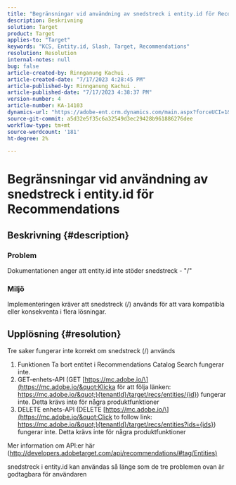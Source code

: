 ```yaml
---
title: "Begränsningar vid användning av snedstreck i entity.id för Recommendations"
description: Beskrivning
solution: Target
product: Target
applies-to: "Target"
keywords: "KCS, Entity.id, Slash, Target, Recommendations"
resolution: Resolution
internal-notes: null
bug: false
article-created-by: Rinnganung Kachui .
article-created-date: "7/17/2023 4:28:45 PM"
article-published-by: Rinnganung Kachui .
article-published-date: "7/17/2023 4:38:37 PM"
version-number: 4
article-number: KA-14103
dynamics-url: "https://adobe-ent.crm.dynamics.com/main.aspx?forceUCI=1&pagetype=entityrecord&etn=knowledgearticle&id=42fde5fd-be24-ee11-9cbd-6045bd0065f9"
source-git-commit: a5d32e5f35c6a32549d3ec29428b961886276dee
workflow-type: tm+mt
source-wordcount: '181'
ht-degree: 2%

---
```


# Begränsningar vid användning av snedstreck i entity.id för Recommendations

## Beskrivning {#description}




### Problem



Dokumentationen anger att entity.id inte stöder snedstreck - &quot;/&quot;



### Miljö



Implementeringen kräver att snedstreck (/) används för att vara kompatibla eller konsekventa i flera lösningar.


## Upplösning {#resolution}


Tre saker fungerar inte korrekt om snedstreck (/) används

1. Funktionen Ta bort entitet i Recommendations Catalog Search fungerar inte.
2. GET-enhets-API (GET [https://mc.adobe.io/\](https://mc.adobe.io/&quot;Klicka för att följa länken: https://mc.adobe.io/&quot;){tenantId}/target/recs/entities/{id}) fungerar inte. Detta krävs inte för några produktfunktioner
3. DELETE enhets-API (DELETE [https://mc.adobe.io/\](https://mc.adobe.io/&quot;Click to follow link: https://mc.adobe.io/&quot;){tenantId}/target/recs/entities?ids={ids}) fungerar inte. Detta krävs inte för några produktfunktioner


Mer information om API:er här ([http://developers.adobetarget.com/api/recommendations/#tag/Entities)](http://developers.adobetarget.com/api/recommendations/#tag/Entities%29 "Klicka för att följa länken: http://developers.adobetarget.com/api/recommendations/#tag/Entities)")

snedstreck i entity.id kan användas så länge som de tre problemen ovan är godtagbara för användaren
